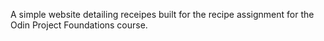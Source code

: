 A simple website detailing receipes built for the recipe assignment for the Odin Project Foundations course.
